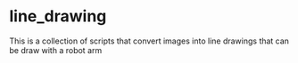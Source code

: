 # line_drawing
This is a collection of scripts that convert images into line drawings that can be draw with a robot arm
